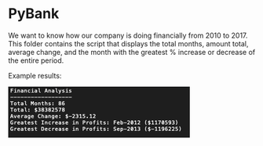 # PyBank 

We want to know how our company is doing financially from 2010 to 2017. This folder contains the script that displays the  total months, amount total, average change, and the month with the greatest % increase or decrease of the entire period. 

Example results:
<html> 
<img src="https://raw.githubusercontent.com/ying-li-python/python-challenge/master/PyBank/Images/results.png">
</html>
